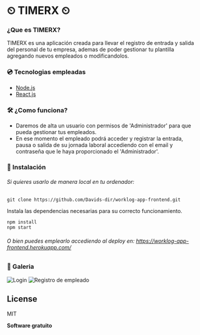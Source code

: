 # ⏲ TIMERX ⏲

### ¿Que es TIMERX?
TIMERX es una aplicación creada para llevar el registro de entrada y salida del personal de tu empresa, ademas de poder gestionar tu plantilla agregando nuevos empleados o modificandolos.

### 💿 Tecnologias empleadas
- [Node.js](https://nodejs.org/es/docs/)
- [React.js](https://es.reactjs.org/)


### 🛠 ¿Como funciona?

  - Daremos de alta un usuario con permisos de 'Administrador' para que pueda gestionar tus empleados.
  - En ese momento el empleado podrá acceder y registrar la entrada, pausa o salida de su jornada laboral accediendo con
  el email y contraseña que le haya proporcionado el 'Administrador'.


### 💾 Instalación
###### Si quieres usarlo de manera local en tu ordenador:

```git clone https://github.com/Davids-dir/worklog-app-frontend.git```

Instala las dependencias necesarias para su correcto funcionamiento. 
```
npm install
npm start
```

###### O bien puedes emplearlo accediendo al deploy en: https://worklog-app-frontend.herokuapp.com/


### 🔎 Galeria
![Login](http://g.recordit.co/JGRheWqKeS.gif)
![Registro de empleado](http://g.recordit.co/DEfNEt57dh.gif)


License
----

MIT


**Software gratuito**